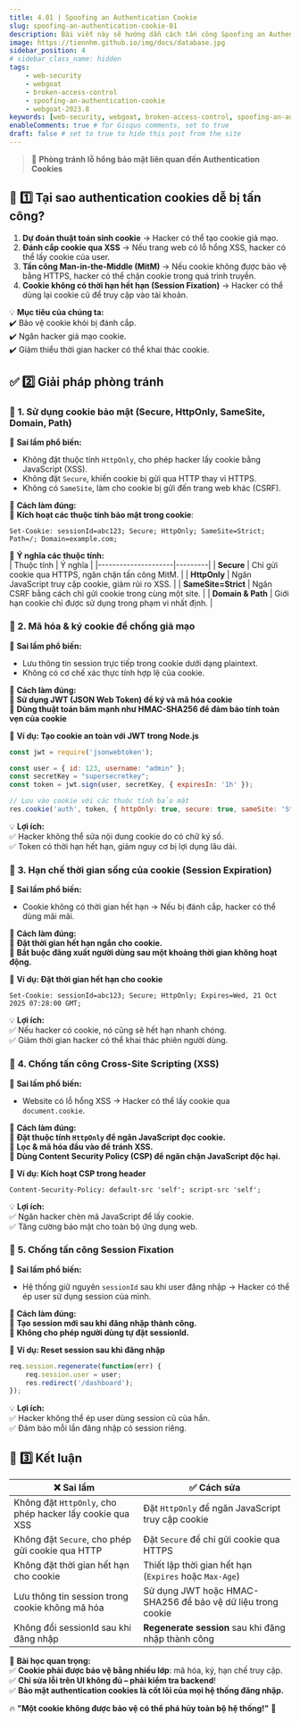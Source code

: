 ```yaml
---
title: 4.01 | Spoofing an Authentication Cookie
slug: spoofing-an-authentication-cookie-01
description: Bài viết này sẽ hướng dẫn cách tấn công Spoofing an Authentication Cookie trên WebGoat 2023.8
image: https://tiennhm.github.io/img/docs/database.jpg
sidebar_position: 4
# sidebar_class_name: hidden
tags: 
    - web-security
    - webgoat
    - broken-access-control
    - spoofing-an-authentication-cookie
    - webgoat-2023.8
keywords: [web-security, webgoat, broken-access-control, spoofing-an-authentication-cookie, webgoat-2023.8]
enableComments: true # for Gisqus comments, set to true
draft: false # set to true to hide this post from the site
---
```


> 🔐 **Phòng tránh lỗ hổng bảo mật liên quan đến Authentication Cookies**  


## **📌 1️⃣ Tại sao authentication cookies dễ bị tấn công?**  
1. **Dự đoán thuật toán sinh cookie** → Hacker có thể tạo cookie giả mạo.  
2. **Đánh cắp cookie qua XSS** → Nếu trang web có lỗ hổng XSS, hacker có thể lấy cookie của user.  
3. **Tấn công Man-in-the-Middle (MitM)** → Nếu cookie không được bảo vệ bằng HTTPS, hacker có thể chặn cookie trong quá trình truyền.  
4. **Cookie không có thời hạn hết hạn (Session Fixation)** → Hacker có thể dùng lại cookie cũ để truy cập vào tài khoản.  

💡 **Mục tiêu của chúng ta:**  
✔️ Bảo vệ cookie khỏi bị đánh cắp.  
✔️ Ngăn hacker giả mạo cookie.  
✔️ Giảm thiểu thời gian hacker có thể khai thác cookie.  


## **✅ 2️⃣ Giải pháp phòng tránh**

### 🔹 **1. Sử dụng cookie bảo mật (Secure, HttpOnly, SameSite, Domain, Path)**
📌 **Sai lầm phổ biến:**  
- Không đặt thuộc tính `HttpOnly`, cho phép hacker lấy cookie bằng JavaScript (XSS).  
- Không đặt `Secure`, khiến cookie bị gửi qua HTTP thay vì HTTPS.  
- Không có `SameSite`, làm cho cookie bị gửi đến trang web khác (CSRF).  

📌 **Cách làm đúng:**  
🔹 **Kích hoạt các thuộc tính bảo mật trong cookie**:  
```http
Set-Cookie: sessionId=abc123; Secure; HttpOnly; SameSite=Strict; Path=/; Domain=example.com;
```
🔹 **Ý nghĩa các thuộc tính:**  
| Thuộc tính          | Ý nghĩa |
|---------------------|---------|
| **Secure**          | Chỉ gửi cookie qua HTTPS, ngăn chặn tấn công MitM. |
| **HttpOnly**        | Ngăn JavaScript truy cập cookie, giảm rủi ro XSS. |
| **SameSite=Strict** | Ngăn CSRF bằng cách chỉ gửi cookie trong cùng một site. |
| **Domain & Path**   | Giới hạn cookie chỉ được sử dụng trong phạm vi nhất định. |


### 🔹 **2. Mã hóa & ký cookie để chống giả mạo**
📌 **Sai lầm phổ biến:**  
- Lưu thông tin session trực tiếp trong cookie dưới dạng plaintext.  
- Không có cơ chế xác thực tính hợp lệ của cookie.  

📌 **Cách làm đúng:**  
🔹 **Sử dụng JWT (JSON Web Token) để ký và mã hóa cookie**  
🔹 **Dùng thuật toán băm mạnh như HMAC-SHA256 để đảm bảo tính toàn vẹn của cookie**  

🚀 **Ví dụ: Tạo cookie an toàn với JWT trong Node.js**
```javascript
const jwt = require('jsonwebtoken');

const user = { id: 123, username: "admin" };
const secretKey = "supersecretkey";
const token = jwt.sign(user, secretKey, { expiresIn: '1h' });

// Lưu vào cookie với các thuộc tính bảo mật
res.cookie('auth', token, { httpOnly: true, secure: true, sameSite: 'Strict' });
```
💡 **Lợi ích:**  
✅ Hacker không thể sửa nội dung cookie do có chữ ký số.  
✅ Token có thời hạn hết hạn, giảm nguy cơ bị lợi dụng lâu dài.  


### 🔹 **3. Hạn chế thời gian sống của cookie (Session Expiration)**
📌 **Sai lầm phổ biến:**  
- Cookie không có thời gian hết hạn → Nếu bị đánh cắp, hacker có thể dùng mãi mãi.  

📌 **Cách làm đúng:**  
🔹 **Đặt thời gian hết hạn ngắn cho cookie.**  
🔹 **Bắt buộc đăng xuất người dùng sau một khoảng thời gian không hoạt động.**  

🚀 **Ví dụ: Đặt thời gian hết hạn cho cookie**
```http
Set-Cookie: sessionId=abc123; Secure; HttpOnly; Expires=Wed, 21 Oct 2025 07:28:00 GMT;
```
💡 **Lợi ích:**  
✅ Nếu hacker có cookie, nó cũng sẽ hết hạn nhanh chóng.  
✅ Giảm thời gian hacker có thể khai thác phiên người dùng.  


### 🔹 **4. Chống tấn công Cross-Site Scripting (XSS)**
📌 **Sai lầm phổ biến:**  
- Website có lỗ hổng XSS → Hacker có thể lấy cookie qua `document.cookie`.  

📌 **Cách làm đúng:**  
🔹 **Đặt thuộc tính `HttpOnly` để ngăn JavaScript đọc cookie.**  
🔹 **Lọc & mã hóa đầu vào để tránh XSS.**  
🔹 **Dùng Content Security Policy (CSP) để ngăn chặn JavaScript độc hại.**  

🚀 **Ví dụ: Kích hoạt CSP trong header**
```http
Content-Security-Policy: default-src 'self'; script-src 'self';
```
💡 **Lợi ích:**  
✅ Ngăn hacker chèn mã JavaScript để lấy cookie.  
✅ Tăng cường bảo mật cho toàn bộ ứng dụng web.  


### 🔹 **5. Chống tấn công Session Fixation**
📌 **Sai lầm phổ biến:**  
- Hệ thống giữ nguyên `sessionId` sau khi user đăng nhập → Hacker có thể ép user sử dụng session của mình.  

📌 **Cách làm đúng:**  
🔹 **Tạo session mới sau khi đăng nhập thành công.**  
🔹 **Không cho phép người dùng tự đặt sessionId.**  

🚀 **Ví dụ: Reset session sau khi đăng nhập**
```javascript
req.session.regenerate(function(err) {
    req.session.user = user;
    res.redirect('/dashboard');
});
```
💡 **Lợi ích:**  
✅ Hacker không thể ép user dùng session cũ của hắn.  
✅ Đảm bảo mỗi lần đăng nhập có session riêng.  


## **🔎 3️⃣ Kết luận**
| ❌ **Sai lầm** | ✅ **Cách sửa** |
|----------------|------------------|
| Không đặt `HttpOnly`, cho phép hacker lấy cookie qua XSS | Đặt `HttpOnly` để ngăn JavaScript truy cập cookie |
| Không đặt `Secure`, cho phép gửi cookie qua HTTP | Đặt `Secure` để chỉ gửi cookie qua HTTPS |
| Không đặt thời gian hết hạn cho cookie | Thiết lập thời gian hết hạn (`Expires` hoặc `Max-Age`) |
| Lưu thông tin session trong cookie không mã hóa | Sử dụng JWT hoặc HMAC-SHA256 để bảo vệ dữ liệu trong cookie |
| Không đổi sessionId sau khi đăng nhập | **Regenerate session** sau khi đăng nhập thành công |

📌 **Bài học quan trọng:**  
✅ **Cookie phải được bảo vệ bằng nhiều lớp**: mã hóa, ký, hạn chế truy cập.  
✅ **Chỉ sửa lỗi trên UI không đủ – phải kiểm tra backend**!  
✅ **Bảo mật authentication cookies là cốt lõi của mọi hệ thống đăng nhập.**  

🔥 **"Một cookie không được bảo vệ có thể phá hủy toàn bộ hệ thống!"** 🚀